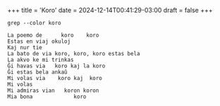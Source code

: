 +++
title = 'Koro'
date = 2024-12-14T00:41:29-03:00
draft = false
+++

`grep --color koro`

```
La poemo de      koro    koro
Estas en viaj okuloj
Kaj nur tie
La bato de via koro, koro, koro estas bela
La akvo ke mi trinkas
Ĝi havas via   koro kaj la koro
Ĝi estas bela ankaû
Mi volas via    koro kaj  koro
Mi volas
Mi admiras vian   koron koron
Mia bona             koro
```

